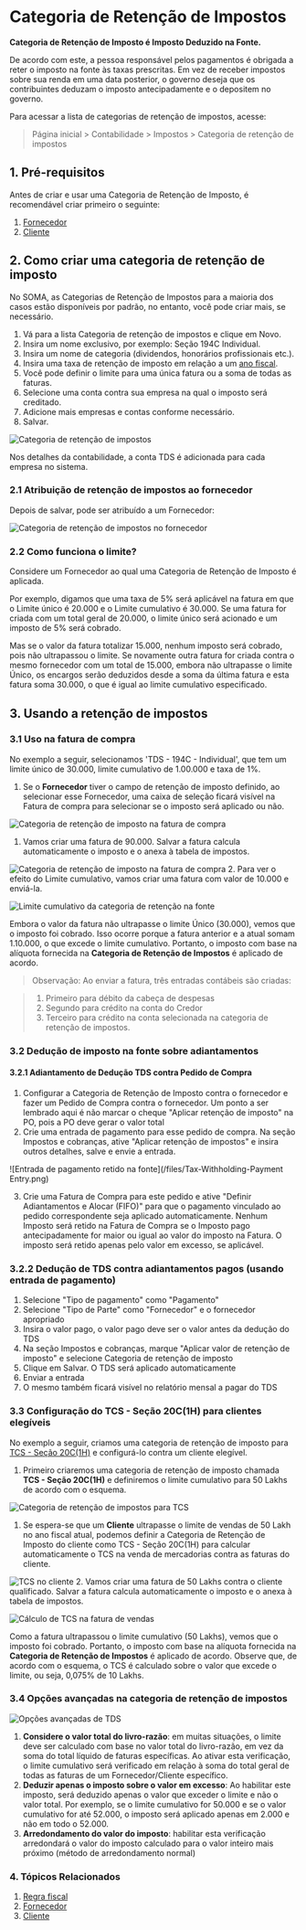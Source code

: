 # Categoria de Retenção de Impostos


**Categoria de Retenção de Imposto é Imposto Deduzido na Fonte.**


De acordo com este, a pessoa responsável pelos pagamentos é obrigada a reter o imposto na fonte às taxas prescritas. Em vez de receber impostos sobre sua renda em uma data posterior, o governo deseja que os contribuintes deduzam o imposto antecipadamente e o depositem no governo.


Para acessar a lista de categorias de retenção de impostos, acesse:



> 
> Página inicial > Contabilidade > Impostos > Categoria de retenção de impostos
> 
> 
> 


## 1. Pré-requisitos


Antes de criar e usar uma Categoria de Retenção de Imposto, é recomendável criar primeiro o seguinte:


1. [Fornecedor](/docs/pt/buying/supplier)
2. [Cliente](/docs/pt/CRM/customer)


## 2. Como criar uma categoria de retenção de imposto


No SOMA, as Categorias de Retenção de Impostos para a maioria dos casos estão disponíveis por padrão, no entanto, você pode criar mais, se necessário.


1. Vá para a lista Categoria de retenção de impostos e clique em Novo.
2. Insira um nome exclusivo, por exemplo: Seção 194C Individual.
3. Insira um nome de categoria (dividendos, honorários profissionais etc.).
4. Insira uma taxa de retenção de imposto em relação a um [ano fiscal](/docs/pt/accounts/fiscal-year).
5. Você pode definir o limite para uma única fatura ou a soma de todas as faturas.
6. Selecione uma conta contra sua empresa na qual o imposto será creditado.
7. Adicione mais empresas e contas conforme necessário.
8. Salvar.


![Categoria de retenção de impostos](/files/tax-withholding-category.png)


Nos detalhes da contabilidade, a conta TDS é adicionada para cada empresa no sistema.


### 2.1 Atribuição de retenção de impostos ao fornecedor


Depois de salvar, pode ser atribuído a um Fornecedor:


![Categoria de retenção de impostos no fornecedor](/files/tax-withholding-category-in-supplier.png)


### 2.2 Como funciona o limite?


Considere um Fornecedor ao qual uma Categoria de Retenção de Imposto é aplicada.


Por exemplo, digamos que uma taxa de 5% será aplicável na fatura em que o Limite único é 20.000 e o Limite cumulativo é 30.000. Se uma fatura for criada com um total geral de 20.000, o limite único será acionado e um imposto de 5% será cobrado.


Mas se o valor da fatura totalizar 15.000, nenhum imposto será cobrado, pois não ultrapassou o limite. Se novamente outra fatura for criada contra o mesmo fornecedor com um total de 15.000, embora não ultrapasse o limite Único, os encargos serão deduzidos desde a soma da última fatura e esta fatura soma 30.000, o que é igual ao limite cumulativo especificado.


## 3. Usando a retenção de impostos


### 3.1 Uso na fatura de compra


No exemplo a seguir, selecionamos 'TDS - 194C - Individual', que tem um limite único de 30.000, limite cumulativo de 1.00.000 e taxa de 1%.


1. Se o **Fornecedor** tiver o campo de retenção de imposto definido, ao selecionar esse Fornecedor, uma caixa de seleção ficará visível na Fatura de compra para selecionar se o imposto será aplicado ou não.


![Categoria de retenção de imposto na fatura de compra](/files/tax-withholding-category-in-purchase-invoice.png)


1. Vamos criar uma fatura de 90.000. Salvar a fatura calcula automaticamente o imposto e o anexa à tabela de impostos.


![Categoria de retenção de imposto na fatura de compra](/files/withheld-tax-calculation-in-purchase-invoice.png)
2. Para ver o efeito do Limite cumulativo, vamos criar uma fatura com valor de 10.000 e enviá-la.


![Limite cumulativo da categoria de retenção na fonte](/files/tax-withholding-category-cumulative-threshold.png)


Embora o valor da fatura não ultrapasse o limite Único (30.000), vemos que o imposto foi cobrado. Isso ocorre porque a fatura anterior e a atual somam 1.10.000, o que excede o limite cumulativo. Portanto, o imposto com base na alíquota fornecida na **Categoria de Retenção de Impostos** é aplicado de acordo.



> 
> Observação: Ao enviar a fatura, três entradas contábeis são criadas:
> 
> 
> 



> 
> 1. Primeiro para débito da cabeça de despesas
> 2. Segundo para crédito na conta do Credor
> 3. Terceiro para crédito na conta selecionada na categoria de retenção de impostos.
> 
> 
> 


### 3.2 Dedução de imposto na fonte sobre adiantamentos


#### 3.2.1 Adiantamento de Dedução TDS contra Pedido de Compra


1. Configurar a Categoria de Retenção de Imposto contra o fornecedor e fazer um Pedido de Compra contra o fornecedor. Um ponto a ser lembrado aqui é não marcar o cheque "Aplicar retenção de imposto" na PO, pois a PO deve gerar o valor total
2. Crie uma entrada de pagamento para esse pedido de compra. Na seção Impostos e cobranças, ative "Aplicar retenção de impostos" e insira outros detalhes, salve e envie a entrada.


![Entrada de pagamento retido na fonte](/files/Tax-Withholding-Payment Entry.png)


3. Crie uma Fatura de Compra para este pedido e ative "Definir Adiantamentos e Alocar (FIFO)" para que o pagamento vinculado ao pedido correspondente seja aplicado automaticamente. Nenhum Imposto será retido na Fatura de Compra se o Imposto pago antecipadamente for maior ou igual ao valor do imposto na Fatura. O imposto será retido apenas pelo valor em excesso, se aplicável.


### 3.2.2 Dedução de TDS contra adiantamentos pagos (usando entrada de pagamento)


1. Selecione "Tipo de pagamento" como "Pagamento"
2. Selecione "Tipo de Parte" como "Fornecedor" e o fornecedor apropriado
3. Insira o valor pago, o valor pago deve ser o valor antes da dedução do TDS
4. Na seção Impostos e cobranças, marque "Aplicar valor de retenção de imposto" e selecione Categoria de retenção de imposto
5. Clique em Salvar. O TDS será aplicado automaticamente
6. Enviar a entrada
7. O mesmo também ficará visível no relatório mensal a pagar do TDS


### 3.3 Configuração do TCS - Seção 20C(1H) para clientes elegíveis


No exemplo a seguir, criamos uma categoria de retenção de imposto para [TCS - Seção 20C(1H)](https://taxguru.in/income-tax/faqs-tcs-sales-goods-section-206c1h.html) e configurá-lo contra um cliente elegível.


1. Primeiro criaremos uma categoria de retenção de imposto chamada **TCS - Seção 20C(1H)** e definiremos o limite cumulativo para 50 Lakhs de acordo com o esquema.


![Categoria de retenção de impostos para TCS](/files/tax-withholding-category-for-tcs.png)


1. Se espera-se que um **Cliente** ultrapasse o limite de vendas de 50 Lakh no ano fiscal atual, podemos definir a Categoria de Retenção de Imposto do cliente como TCS - Seção 20C(1H) para calcular automaticamente o TCS na venda de mercadorias contra as faturas do cliente.


![TCS no cliente](/files/tcs-eligible-customer.png)
2. Vamos criar uma fatura de 50 Lakhs contra o cliente qualificado. Salvar a fatura calcula automaticamente o imposto e o anexa à tabela de impostos.


![Cálculo de TCS na fatura de vendas](/files/tcs-invoice.png)


Como a fatura ultrapassou o limite cumulativo (50 Lakhs), vemos que o imposto foi cobrado. Portanto, o imposto com base na alíquota fornecida na **Categoria de Retenção de Impostos** é aplicado de acordo. Observe que, de acordo com o esquema, o TCS é calculado sobre o valor que excede o limite, ou seja, 0,075% de 10 Lakhs.


### 3.4 Opções avançadas na categoria de retenção de impostos


![Opções avançadas de TDS](/files/tds-advance-options.png)


1. **Considere o valor total do livro-razão**: em muitas situações, o limite deve ser calculado com base no valor total do livro-razão, em vez da soma do total líquido de faturas específicas. Ao ativar esta verificação, o limite cumulativo será verificado em relação à soma do total geral de todas as faturas de um Fornecedor/Cliente específico.
2. **Deduzir apenas o imposto sobre o valor em excesso**: Ao habilitar este imposto, será deduzido apenas o valor que exceder o limite e não o valor total. Por exemplo, se o limite cumulativo for 50.000 e se o valor cumulativo for até 52.000, o imposto será aplicado apenas em 2.000 e não em todo o 52.000.
3. **Arredondamento do valor do imposto**: habilitar esta verificação arredondará o valor do imposto calculado para o valor inteiro mais próximo (método de arredondamento normal)


### 4. Tópicos Relacionados


1. [Regra fiscal](/docs/pt/accounts/tax-rule)
2. [Fornecedor](/docs/pt/buying/supplier)
3. [Cliente](/docs/pt/CRM/customer)
